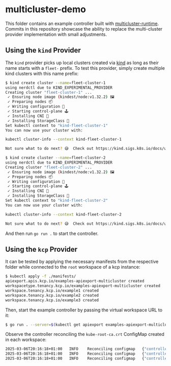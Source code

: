 # multicluster-demo

This folder contains an example controller built with [multicluster-runtime](https://github.com/kubernetes-sigs/multicluster-runtime). Commits in this repository showcase the ability to replace the multi-cluster provider implementation with small adjustments.

## Using the `kind` Provider

The `kind` provider picks up local clusters created via [kind](https://kind.sigs.k8s.io/) as long as their name starts with a `fleet-` prefix. To test this provider, simply create multiple kind clusters with this name prefix:

```sh
$ kind create cluster --name=fleet-cluster-1
using nerdctl due to KIND_EXPERIMENTAL_PROVIDER
Creating cluster "fleet-cluster-1" ...
 ✓ Ensuring node image (kindest/node:v1.32.2) 🖼
 ✓ Preparing nodes 📦
 ✓ Writing configuration 📜
 ✓ Starting control-plane 🕹️
 ✓ Installing CNI 🔌
 ✓ Installing StorageClass 💾
Set kubectl context to "kind-fleet-cluster-1"
You can now use your cluster with:

kubectl cluster-info --context kind-fleet-cluster-1

Not sure what to do next? 😅  Check out https://kind.sigs.k8s.io/docs/user/quick-start/

$ kind create cluster --name=fleet-cluster-2
using nerdctl due to KIND_EXPERIMENTAL_PROVIDER
Creating cluster "fleet-cluster-2" ...
 ✓ Ensuring node image (kindest/node:v1.32.2) 🖼
 ✓ Preparing nodes 📦
 ✓ Writing configuration 📜
 ✓ Starting control-plane 🕹️
 ✓ Installing CNI 🔌
 ✓ Installing StorageClass 💾
Set kubectl context to "kind-fleet-cluster-2"
You can now use your cluster with:

kubectl cluster-info --context kind-fleet-cluster-2

Not sure what to do next? 😅  Check out https://kind.sigs.k8s.io/docs/user/quick-start/
```

And then run `go run .` to start the controller.

## Using the `kcp` Provider

It can be tested by applying the necessary manifests from the respective folder while connected to the `root` workspace of a kcp instance:

```sh
$ kubectl apply -f ./manifests/
apiexport.apis.kcp.io/examples-apiexport-multicluster created
workspacetype.tenancy.kcp.io/examples-apiexport-multicluster created
workspace.tenancy.kcp.io/example1 created
workspace.tenancy.kcp.io/example2 created
workspace.tenancy.kcp.io/example3 created
```

Then, start the example controller by passing the virtual workspace URL to it:

```sh
$ go run . --server=$(kubectl get apiexport examples-apiexport-multicluster -o jsonpath="{.status.virtualWorkspaces[0].url}")
```

Observe the controller reconciling the `kube-root-ca.crt` ConfigMap created in each workspace:

```sh
2025-03-06T20:16:18+01:00	INFO	Reconciling configmap	{"controller": "kcp-configmap-controller", "controllerGroup": "", "controllerKind": "ConfigMap", "reconcileID": "674a4e78-fec6-4e38-a6c2-0a8855259905", "cluster": "27uqz02z4wed6sjb", "name": "kube-root-ca.crt", "uuid": "4fb98e39-23f2-41b7-84a5-60163ca55148"}
2025-03-06T20:16:18+01:00	INFO	Reconciling configmap	{"controller": "kcp-configmap-controller", "controllerGroup": "", "controllerKind": "ConfigMap", "reconcileID": "913bccc0-bc3b-44b6-8508-8f84f6df5340", "cluster": "36ise8guls0p4mb9", "name": "kube-root-ca.crt", "uuid": "0dd90698-ff41-4216-84c3-64125b8dc32d"}
2025-03-06T20:16:18+01:00	INFO	Reconciling configmap	{"controller": "kcp-configmap-controller", "controllerGroup": "", "controllerKind": "ConfigMap", "reconcileID": "0aebc78a-a531-49e8-86c5-17a7407c57e2", "cluster": "1u97oi9csiunqu76", "name": "kube-root-ca.crt", "uuid": "c2094526-68f7-4743-bb6b-1492b2630419"}
```
